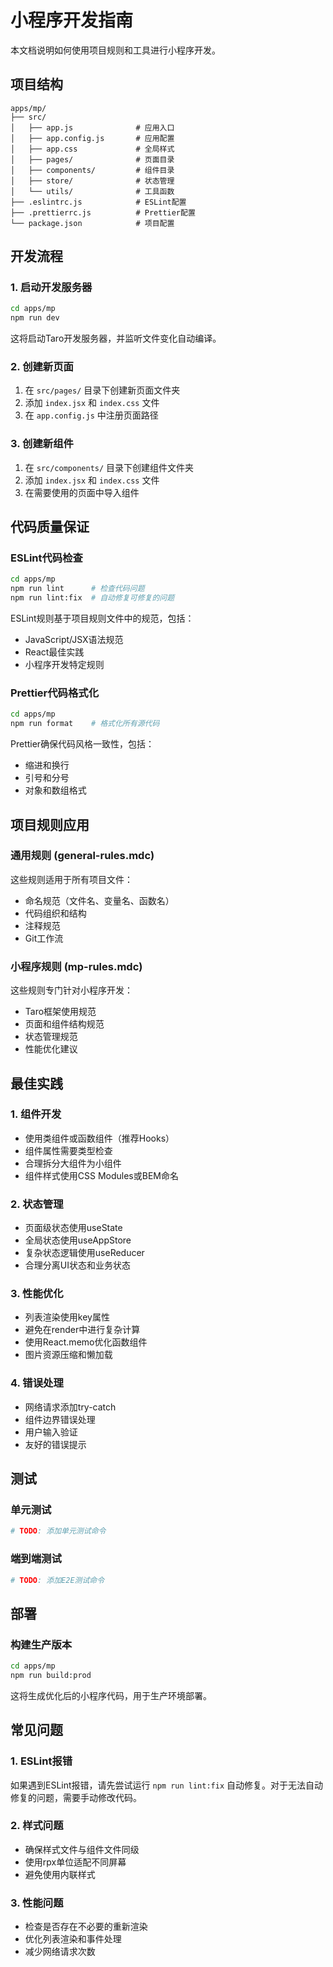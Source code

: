 # 小程序开发指南

本文档说明如何使用项目规则和工具进行小程序开发。

## 项目结构

```
apps/mp/
├── src/
│   ├── app.js              # 应用入口
│   ├── app.config.js       # 应用配置
│   ├── app.css             # 全局样式
│   ├── pages/              # 页面目录
│   ├── components/         # 组件目录
│   ├── store/              # 状态管理
│   └── utils/              # 工具函数
├── .eslintrc.js            # ESLint配置
├── .prettierrc.js          # Prettier配置
└── package.json            # 项目配置
```

## 开发流程

### 1. 启动开发服务器

```bash
cd apps/mp
npm run dev
```

这将启动Taro开发服务器，并监听文件变化自动编译。

### 2. 创建新页面

1. 在 `src/pages/` 目录下创建新页面文件夹
2. 添加 `index.jsx` 和 `index.css` 文件
3. 在 `app.config.js` 中注册页面路径

### 3. 创建新组件

1. 在 `src/components/` 目录下创建组件文件夹
2. 添加 `index.jsx` 和 `index.css` 文件
3. 在需要使用的页面中导入组件

## 代码质量保证

### ESLint代码检查

```bash
cd apps/mp
npm run lint      # 检查代码问题
npm run lint:fix  # 自动修复可修复的问题
```

ESLint规则基于项目规则文件中的规范，包括：
- JavaScript/JSX语法规范
- React最佳实践
- 小程序开发特定规则

### Prettier代码格式化

```bash
cd apps/mp
npm run format    # 格式化所有源代码
```

Prettier确保代码风格一致性，包括：
- 缩进和换行
- 引号和分号
- 对象和数组格式

## 项目规则应用

### 通用规则 (general-rules.mdc)

这些规则适用于所有项目文件：
- 命名规范（文件名、变量名、函数名）
- 代码组织和结构
- 注释规范
- Git工作流

### 小程序规则 (mp-rules.mdc)

这些规则专门针对小程序开发：
- Taro框架使用规范
- 页面和组件结构规范
- 状态管理规范
- 性能优化建议

## 最佳实践

### 1. 组件开发

- 使用类组件或函数组件（推荐Hooks）
- 组件属性需要类型检查
- 合理拆分大组件为小组件
- 组件样式使用CSS Modules或BEM命名

### 2. 状态管理

- 页面级状态使用useState
- 全局状态使用useAppStore
- 复杂状态逻辑使用useReducer
- 合理分离UI状态和业务状态

### 3. 性能优化

- 列表渲染使用key属性
- 避免在render中进行复杂计算
- 使用React.memo优化函数组件
- 图片资源压缩和懒加载

### 4. 错误处理

- 网络请求添加try-catch
- 组件边界错误处理
- 用户输入验证
- 友好的错误提示

## 测试

### 单元测试

```bash
# TODO: 添加单元测试命令
```

### 端到端测试

```bash
# TODO: 添加E2E测试命令
```

## 部署

### 构建生产版本

```bash
cd apps/mp
npm run build:prod
```

这将生成优化后的小程序代码，用于生产环境部署。

## 常见问题

### 1. ESLint报错

如果遇到ESLint报错，请先尝试运行 `npm run lint:fix` 自动修复。对于无法自动修复的问题，需要手动修改代码。

### 2. 样式问题

- 确保样式文件与组件文件同级
- 使用rpx单位适配不同屏幕
- 避免使用内联样式

### 3. 性能问题

- 检查是否存在不必要的重新渲染
- 优化列表渲染和事件处理
- 减少网络请求次数